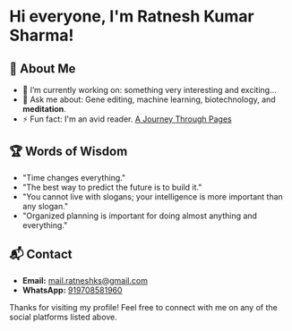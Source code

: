 # Hi everyone, I'm Ratnesh Kumar Sharma!

## 🚀 About Me
- 🌱 I’m currently working on: something very interesting and exciting...
- 💬 Ask me about: Gene editing, machine learning, biotechnology, and **meditation**.
- ⚡ Fun fact: I'm an avid reader. [A Journey Through Pages](https://medium.com/@rksiitd/a-journey-through-pages-21d79c7446c4)

## 🏆 Words of Wisdom
- "Time changes everything."
- "The best way to predict the future is to build it."
- "You cannot live with slogans; your intelligence is more important than any slogan."
- "Organized planning is important for doing almost anything and everything."

## 📬 Contact
- **Email:** [mail.ratneshks@gmail.com](mailto:mail.ratneshks@gmail.com)
- **WhatsApp:** [919708581960](https://wa.me/919708581960)

Thanks for visiting my profile! Feel free to connect with me on any of the social platforms listed above.
